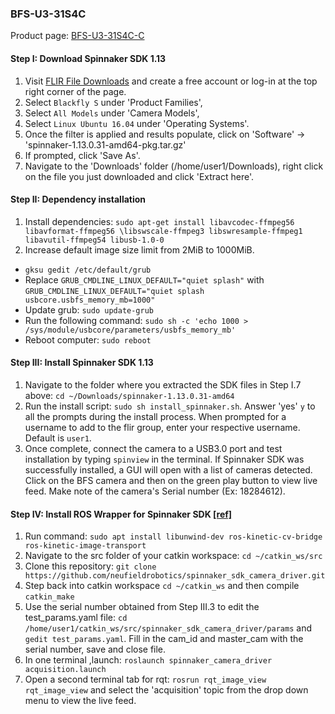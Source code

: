 ### BFS-U3-31S4C
Product page: [BFS-U3-31S4C-C](https://www.ptgrey.com/blackfly-s-color-32-mp-usb3-vision-sony-imx265)

#### Step I: Download Spinnaker SDK 1.13
1. Visit [FLIR File Downloads](https://www.ptgrey.com/support/downloads) and create a free account or log-in at the top right corner of the page.
2. Select `Blackfly S` under 'Product Families',
3. Select `All Models` under 'Camera Models',
4. Select `Linux Ubuntu 16.04` under 'Operating Systems'.
5. Once the filter is applied and results populate, click on 'Software' -> 'spinnaker-1.13.0.31-amd64-pkg.tar.gz'
6. If prompted, click 'Save As'.
7. Navigate to the 'Downloads' folder (/home/user1/Downloads), right click on the file you just downloaded and click 'Extract here'.

#### Step II: Dependency installation
1. Install dependencies: `sudo apt-get install libavcodec-ffmpeg56 libavformat-ffmpeg56 \libswscale-ffmpeg3 libswresample-ffmpeg1 libavutil-ffmpeg54 libusb-1.0-0`
2. Increase default image size limit from 2MiB to 1000MiB.
- `gksu gedit /etc/default/grub`
- Replace `GRUB_CMDLINE_LINUX_DEFAULT="quiet splash"` with `GRUB_CMDLINE_LINUX_DEFAULT="quiet splash usbcore.usbfs_memory_mb=1000"`
- Update grub: `sudo update-grub`
- Run the following command: `sudo sh -c 'echo 1000 > /sys/module/usbcore/parameters/usbfs_memory_mb'`
- Reboot computer: `sudo reboot`

#### Step III: Install Spinnaker SDK 1.13
1. Navigate to the folder where you extracted the SDK files in Step I.7 above: `cd ~/Downloads/spinnaker-1.13.0.31-amd64`
2. Run the install script: `sudo sh install_spinnaker.sh`. Answer 'yes' `y` to all the prompts during the install process. When prompted for a username to add to the flir group, enter your respective username. Default is `user1`.
3. Once complete, connect the camera to a USB3.0 port and test installation by typing `spinview` in the terminal. If Spinnaker SDK was successfully installed, a GUI will open with a list of cameras detected. Click on the BFS camera and then on the green play button to view live feed. Make note of the camera's Serial number (Ex: 18284612).

#### Step IV: Install ROS Wrapper for Spinnaker SDK [[ref]](http://wiki.ros.org/spinnaker_sdk_camera_driver)
1. Run command: `sudo apt install libunwind-dev ros-kinetic-cv-bridge ros-kinetic-image-transport`
2. Navigate to the src folder of your catkin workspace: `cd ~/catkin_ws/src`
3. Clone this repository: `git clone https://github.com/neufieldrobotics/spinnaker_sdk_camera_driver.git`
4. Step back into catkin workspace `cd ~/catkin_ws` and then compile `catkin_make`
5. Use the serial number obtained from Step III.3 to edit the test_params.yaml file: `cd /home/user1/catkin_ws/src/spinnaker_sdk_camera_driver/params` and `gedit test_params.yaml`. Fill in the cam_id and master_cam with the serial number, save and close file.
6. In one terminal ,launch: `roslaunch spinnaker_camera_driver acquisition.launch`
7. Open a second terminal tab for rqt: `rosrun rqt_image_view rqt_image_view` and select the 'acquisition' topic from the drop down menu to view the live feed.
